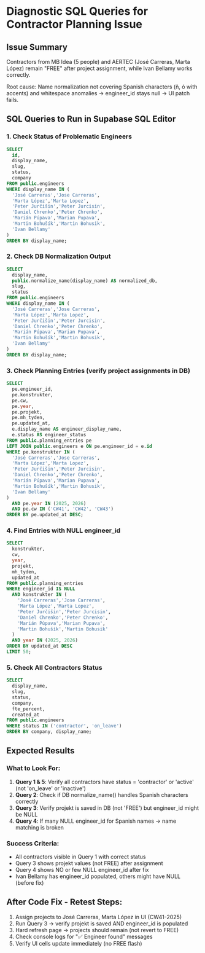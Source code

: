# Diagnostic SQL Queries for Contractor Planning Issue

## Issue Summary
Contractors from MB Idea (5 people) and AERTEC (José Carreras, Marta López) remain "FREE" after project assignment, while Ivan Bellamy works correctly.

Root cause: Name normalization not covering Spanish characters (ñ, ó with accents) and whitespace anomalies → engineer_id stays null → UI patch fails.

## SQL Queries to Run in Supabase SQL Editor

### 1. Check Status of Problematic Engineers
```sql
SELECT 
  id, 
  display_name, 
  slug, 
  status,
  company
FROM public.engineers
WHERE display_name IN (
  'José Carreras','Jose Carreras',
  'Marta López','Marta Lopez',
  'Peter Jurčišin','Peter Jurcisin',
  'Daniel Chrenko','Peter Chrenko',
  'Marián Púpava','Marian Pupava',
  'Martin Bohušík','Martin Bohusik',
  'Ivan Bellamy'
)
ORDER BY display_name;
```

### 2. Check DB Normalization Output
```sql
SELECT 
  display_name,
  public.normalize_name(display_name) AS normalized_db,
  slug,
  status
FROM public.engineers
WHERE display_name IN (
  'José Carreras','Jose Carreras',
  'Marta López','Marta Lopez',
  'Peter Jurčišin','Peter Jurcisin',
  'Daniel Chrenko','Peter Chrenko',
  'Marián Púpava','Marian Pupava',
  'Martin Bohušík','Martin Bohusik',
  'Ivan Bellamy'
)
ORDER BY display_name;
```

### 3. Check Planning Entries (verify project assignments in DB)
```sql
SELECT 
  pe.engineer_id,
  pe.konstrukter,
  pe.cw,
  pe.year,
  pe.projekt,
  pe.mh_tyden,
  pe.updated_at,
  e.display_name AS engineer_display_name,
  e.status AS engineer_status
FROM public.planning_entries pe
LEFT JOIN public.engineers e ON pe.engineer_id = e.id
WHERE pe.konstrukter IN (
  'José Carreras','Jose Carreras',
  'Marta López','Marta Lopez',
  'Peter Jurčišin','Peter Jurcisin',
  'Daniel Chrenko','Peter Chrenko',
  'Marián Púpava','Marian Pupava',
  'Martin Bohušík','Martin Bohusik',
  'Ivan Bellamy'
)
  AND pe.year IN (2025, 2026)
  AND pe.cw IN ('CW41', 'CW42', 'CW43')
ORDER BY pe.updated_at DESC;
```

### 4. Find Entries with NULL engineer_id
```sql
SELECT 
  konstrukter,
  cw,
  year,
  projekt,
  mh_tyden,
  updated_at
FROM public.planning_entries
WHERE engineer_id IS NULL
  AND konstrukter IN (
    'José Carreras','Jose Carreras',
    'Marta López','Marta Lopez',
    'Peter Jurčišin','Peter Jurcisin',
    'Daniel Chrenko','Peter Chrenko',
    'Marián Púpava','Marian Pupava',
    'Martin Bohušík','Martin Bohusik'
  )
  AND year IN (2025, 2026)
ORDER BY updated_at DESC
LIMIT 50;
```

### 5. Check All Contractors Status
```sql
SELECT 
  display_name,
  slug,
  status,
  company,
  fte_percent,
  created_at
FROM public.engineers
WHERE status IN ('contractor', 'on_leave')
ORDER BY company, display_name;
```

## Expected Results

### What to Look For:
1. **Query 1 & 5**: Verify all contractors have status = 'contractor' or 'active' (not 'on_leave' or 'inactive')
2. **Query 2**: Check if DB normalize_name() handles Spanish characters correctly
3. **Query 3**: Verify projekt is saved in DB (not 'FREE') but engineer_id might be NULL
4. **Query 4**: If many NULL engineer_id for Spanish names → name matching is broken

### Success Criteria:
- All contractors visible in Query 1 with correct status
- Query 3 shows projekt values (not FREE) after assignment
- Query 4 shows NO or few NULL engineer_id after fix
- Ivan Bellamy has engineer_id populated, others might have NULL (before fix)

## After Code Fix - Retest Steps:
1. Assign projects to José Carreras, Marta López in UI (CW41-2025)
2. Run Query 3 → verify projekt is saved AND engineer_id is populated
3. Hard refresh page → projects should remain (not revert to FREE)
4. Check console logs for "✅ Engineer found" messages
5. Verify UI cells update immediately (no FREE flash)